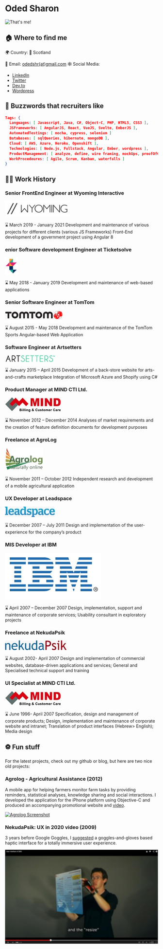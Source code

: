 # Oded Sharon

![That's me!](https://github.com/odedshr/odedshr/blob/main/images/profile-image.jpg)

## 🏠 Where to find me

🌍  Country: 🏴󠁧󠁢󠁳󠁣󠁴󠁿  Scotland

📧   Email: [odedshr(at)gmail.com](mailto:odedshr-at-gmail.com)
🕸  Social Media:

- [LinkedIn](https://www.linkedin.com/in/oded-sharon-050b151/)
- [Twitter](https://twitter.com/odedshr)
- [Dev.to](https://dev.to/odedshr)
- [Wordpress](https://theodev.wordpress.com/)

## 🐝  Buzzwords that recruiters like
```json
Tags: {
  Languages: [ Javascript, Java, C#, Object-C, PHP, HTML5, CSS3 ],
  JSFrameworks: [ AngularJS, React, VueJS, Svelte, EmberJS ],
  AutomatedTestings: [ mocha, cypress, selenium ]
  Databases: [ sqlQueries, hibernate, mongoDB ],
  Cloud: [ AWS, Azure, Heroku, Openshift ],
  Technologies: [ Node.js, Fullstack, Angular, Ember, wordpress ],
  ProductManagement: [ analyze, define, wire framing, mockUps, proofOfConcept, demos, presentations ],
  WorkProcedeures: [ Agile, Scrum, Kanban, waterfalls ]
}
```

## 🧑‍💻 Work History

### Senior FrontEnd Engineer at **Wyoming Interactive**

![Wyoming Interactive](https://github.com/odedshr/odedshr/blob/main/images/wyoming.jpg)

⌛️ March 2019 - January 2021
Development and maintenance of various projects for different clients (various JS Frameworks)
Front-End development of a government project using Angular 8

### enior Software development Engineer at **Ticketsolve**

![Ticketsolve](https://github.com/odedshr/odedshr/blob/main/images/ticketsolve.jpg)

⌛️ May 2018 - January 2019
Development and maintenance of web-based applications


### Senior Software Engineer at **TomTom**

![Tomtom](https://github.com/odedshr/odedshr/blob/main/images/tomtom.jpg)

⌛️ August 2015 - May 2018
Development and maintenance of the TomTom Sports Angular-based Web Application


### Software Engineer at **Artsetters** 

![Artsetters](https://github.com/odedshr/odedshr/blob/main/images/artsetters.jpg)

⌛️ January 2015 – April 2015
Development of a back-store website for arts-and-crafts marketplace
Integration of Microsoft Azure and Shopify using C#


### Product Manager at **MIND CTI Ltd.**

![MIND CTI](https://github.com/odedshr/odedshr/blob/main/images/mind.jpg)

⌛️ November 2012 – December 2014
Analyses of market requirements and the creation of feature definition documents for development purposes


### Freelance  at **AgroLog**

![AgroLog](https://github.com/odedshr/odedshr/blob/main/images/agrolog.jpg)

⌛️ November 2011 – October 2012
Independent research and development of a mobile agricultural application

### UX Developer at **Leadspace**

![Leadspace](https://github.com/odedshr/odedshr/blob/main/images/leadspace.jpg)

⌛️ December 2007 – July 2011
Design and implementation of the user-experience for the company’s product

### MIS Developer at **IBM**

![IBM](https://github.com/odedshr/odedshr/blob/main/images/ibm.jpg)

⌛️ April 2007 – December 2007
Design, implementation, support and maintenance of corporate services;
Usability consultant in exploratory projects

### Freelance at **NekudaPsik**

![NekudaPsik](https://github.com/odedshr/odedshr/blob/main/images/nekudapsik.jpg)

⌛️ August 2002- April 2007
Design and implementation of commercial websites, database-driven applications and services;
General and Specialised technical support and training 


### UI Specialist at **MIND CTI Ltd.**

![MIND CTI](https://github.com/odedshr/odedshr/blob/main/images/mind.jpg)

⌛️ June 1996- April 2007
Specification, design and management of corporate products;
Design, implementation and maintenance of corporate website and intranet;
Translation of product interfaces (Hebrew> English);
Media design
## ⚽️ Fun stuff

For the latest projects, check out my github or blog, but here are two nice old projects:

### Agrolog - Agricultural Assistance (2012)

A mobile app for helping farmers monitor farm tasks by providing reminders, statistical analyses, knowledge sharing and social interactions.
I developed the application for the iPhone platform using Objective-C and produced an accompanying promotional website and [video](http://tinyurl.com/agrolog).

[![Agrolog Screenshot](https://github.com/odedshr/odedshr/blob/main/images/argolog-screenshot.jpg)](https://vimeo.com/48858975 "UX in 2020")

### NekudaPsik: UX in 2020 video (2009)

3 years before Google Goggles, I [suggested](http://tinyurl.com/ux2020) a goggles-and-gloves based haptic interface for a totally immersive user experience.

[![UX in 2020](https://github.com/odedshr/odedshr/blob/main/images/ux-2020.jpg)](https://www.youtube.com/watch?v=dFQKqfgVeR8 "UX in 2020")
